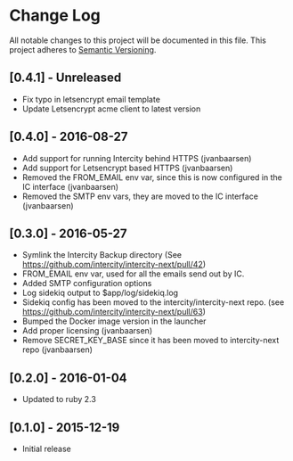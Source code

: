 # Change Log
All notable changes to this project will be documented in this file.
This project adheres to [Semantic Versioning](http://semver.org/).

## [0.4.1] - Unreleased
* Fix typo in letsencrypt email template
* Update Letsencrypt acme client to latest version

## [0.4.0] - 2016-08-27
* Add support for running Intercity behind HTTPS (jvanbaarsen)
* Add support for Letsencrypt based HTTPS (jvanbaarsen)
* Removed the FROM_EMAIL env var, since this is now configured in the IC interface (jvanbaarsen)
* Removed the SMTP env vars, they are moved to the IC interface (jvanbaarsen)

## [0.3.0] - 2016-05-27
* Symlink the Intercity Backup directory (See https://github.com/intercity/intercity-next/pull/42)
* FROM_EMAIL env var, used for all the emails send out by IC.
* Added SMTP configuration options
* Log sidekiq output to $app/log/sidekiq.log
* Sidekiq config has been moved to the intercity/intercity-next repo. (see https://github.com/intercity/intercity-next/pull/63)
* Bumped the Docker image version in the launcher
* Add proper licensing (jvanbaarsen)
* Remove SECRET_KEY_BASE since it has been moved to intercity-next repo (jvanbaarsen)

## [0.2.0] - 2016-01-04
* Updated to ruby 2.3

## [0.1.0] - 2015-12-19
* Initial release

